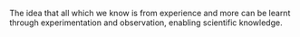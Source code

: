 The idea that all which we know is from experience and more can be learnt through experimentation and observation, enabling scientific knowledge. 